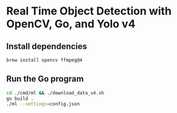 
# Real Time Object Detection with OpenCV, Go, and Yolo v4

## Install dependencies

```bash
brew install opencv ffmpeg@4
```

## Run the Go program

```bash
cd ./cmd/ml && ./download_data_v4.sh
go build .
./ml --settings=config.json
```
